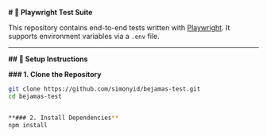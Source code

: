 **# 🧪 Playwright Test Suite**

This repository contains end-to-end tests written with [Playwright](https://playwright.dev). It supports environment variables via a `.env` file.

---

**## 🚀 Setup Instructions**

**### 1. Clone the Repository**

```bash
git clone https://github.com/simonyid/bejamas-test.git
cd bejamas-test


**### 2. Install Dependencies**
npm install

